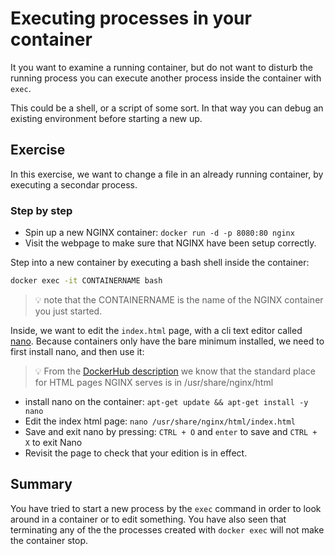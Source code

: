 # Executing processes in your container

It you want to examine a running container, but do not want to disturb the running process you can
execute another process inside the container with `exec`.

This could be a shell, or a script of some sort. In that way you can debug an existing environment
before starting a new up.

## Exercise

In this exercise, we want to change a file in an already running container, by executing a secondar
 process.

### Step by step

- Spin up a new NGINX container: `docker run -d -p 8080:80 nginx`
- Visit the webpage to make sure that NGINX have been setup correctly.

Step into a new container by executing a bash shell inside the container:

``` bash
docker exec -it CONTAINERNAME bash
```

> :bulb: note that the CONTAINERNAME is the name of the NGINX container you just started.

Inside, we want to edit the `index.html` page, with a cli text editor called [nano](https://www.nano-editor.org/).
Because containers only have the bare minimum installed, we need to first install nano, and then
use it:

> :bulb: From the [DockerHub description](https://hub.docker.com/_/nginx) we know that the standard
> place for HTML pages NGINX serves is in /usr/share/nginx/html

- install nano on the container: `apt-get update && apt-get install -y nano`
- Edit the index html page: `nano /usr/share/nginx/html/index.html`
- Save and exit nano by pressing: `CTRL + O` and `enter` to save and `CTRL + X` to exit Nano
- Revisit the page to check that your edition is in effect.

## Summary

You have tried to start a new process by the `exec` command in order to look around in a container
 or to edit something.
You have also seen that terminating any of the the processes created with `docker exec` will not
make the container stop.
